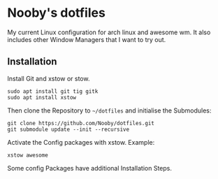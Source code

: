 # Nooby's dotfiles

My current Linux configuration for arch linux and awesome wm. It also includes other Window Managers that I want to try out.

## Installation

Install Git and xstow or stow.

```
sudo apt install git tig gitk
sudo apt install xstow
```

Then clone the Repository to `~/dotfiles` and initialise the Submodules:

```
git clone https://github.com/Nooby/dotfiles.git
git submodule update --init --recursive
```

Activate the Config packages with xstow. Example:

```
xstow awesome
```

Some config Packages have additional Installation Steps.
